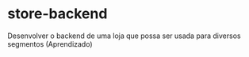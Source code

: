 # store-backend
Desenvolver o backend de uma loja que possa ser usada para diversos segmentos (Aprendizado)
